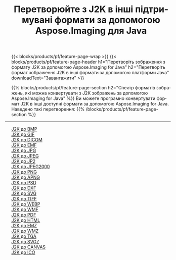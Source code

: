 ﻿---
title: Перетворюйте з J2K в інші підтримувані формати за допомогою Aspose.Imaging для Java 
weight: 3920
url: /uk/java/conversion/from/j2k 
lang: uk
langdirlevel: 2
locales: zh-hans,ja,it,ru,de,es,fr,nl,id,lt,pl,pt,vi,tr,ko,zh-hant,ar,hi,th,sv,cs,uk,he
description: Aspose.Imaging може легко конвертувати з J2K в інші формати за допомогою платформи Java
---

{{< blocks/products/pf/feature-page-wrap >}}
{{< blocks/products/pf/feature-page-header h1="Перетворіть зображення з формату J2K за допомогою Aspose.Imaging for Java" h2="Перетворіть формат зображення J2K в інші формати за допомогою платформи Java" downloadText="Завантажити" >}}


{{% blocks/products/pf/feature-page-section  h2="Спектр форматів зображень, які можна конвертувати з J2K зображень за допомогою Aspose.Imaging for Java" %}}
Ви можете програмно конвертувати формат J2K в інші доступні формати за допомогою
Aspose.Imaging for Java.
<br/>
Наведено такі перетворення:
{{% /blocks/products/pf/feature-page-section %}}
<div class="container-fluid productfamilypage bg-gray">
    <div class="convertypes bg-gray agp-content section">
        <div class="container">
		<hr style="margin-left:-20px;"/>
		<div class="row other-converters">
		    <div class='col-md-2 other-converter remove-lp remove-rp'><a href="/imaging/uk/java/conversion/j2k-to-bmp" >J2K до BMP</a></div><div class='col-md-2 other-converter remove-lp remove-rp'><a href="/imaging/uk/java/conversion/j2k-to-gif" >J2K до GIF</a></div><div class='col-md-2 other-converter remove-lp remove-rp'><a href="/imaging/uk/java/conversion/j2k-to-dicom" >J2K до DICOM</a></div><div class='col-md-2 other-converter remove-lp remove-rp'><a href="/imaging/uk/java/conversion/j2k-to-emf" >J2K до EMF</a></div><div class='col-md-2 other-converter remove-lp remove-rp'><a href="/imaging/uk/java/conversion/j2k-to-jpg" >J2K до JPG</a></div><div class='col-md-2 other-converter remove-lp remove-rp'><a href="/imaging/uk/java/conversion/j2k-to-jpeg" >J2K до JPEG</a></div><div class='col-md-2 other-converter remove-lp remove-rp'><a href="/imaging/uk/java/conversion/j2k-to-jp2" >J2K до JP2</a></div><div class='col-md-2 other-converter remove-lp remove-rp'><a href="/imaging/uk/java/conversion/j2k-to-jpeg2000" >J2K до JPEG2000</a></div><div class='col-md-2 other-converter remove-lp remove-rp'><a href="/imaging/uk/java/conversion/j2k-to-png" >J2K до PNG</a></div><div class='col-md-2 other-converter remove-lp remove-rp'><a href="/imaging/uk/java/conversion/j2k-to-apng" >J2K до APNG</a></div><div class='col-md-2 other-converter remove-lp remove-rp'><a href="/imaging/uk/java/conversion/j2k-to-psd" >J2K до PSD</a></div><div class='col-md-2 other-converter remove-lp remove-rp'><a href="/imaging/uk/java/conversion/j2k-to-dxf" >J2K до DXF</a></div><div class='col-md-2 other-converter remove-lp remove-rp'><a href="/imaging/uk/java/conversion/j2k-to-svg" >J2K до SVG</a></div><div class='col-md-2 other-converter remove-lp remove-rp'><a href="/imaging/uk/java/conversion/j2k-to-tiff" >J2K до TIFF</a></div><div class='col-md-2 other-converter remove-lp remove-rp'><a href="/imaging/uk/java/conversion/j2k-to-webp" >J2K до WEBP</a></div><div class='col-md-2 other-converter remove-lp remove-rp'><a href="/imaging/uk/java/conversion/j2k-to-wmf" >J2K до WMF</a></div><div class='col-md-2 other-converter remove-lp remove-rp'><a href="/imaging/uk/java/conversion/j2k-to-pdf" >J2K до PDF</a></div><div class='col-md-2 other-converter remove-lp remove-rp'><a href="/imaging/uk/java/conversion/j2k-to-html" >J2K до HTML</a></div><div class='col-md-2 other-converter remove-lp remove-rp'><a href="/imaging/uk/java/conversion/j2k-to-emz" >J2K до EMZ</a></div><div class='col-md-2 other-converter remove-lp remove-rp'><a href="/imaging/uk/java/conversion/j2k-to-wmz" >J2K до WMZ</a></div><div class='col-md-2 other-converter remove-lp remove-rp'><a href="/imaging/uk/java/conversion/j2k-to-tga" >J2K до TGA</a></div><div class='col-md-2 other-converter remove-lp remove-rp'><a href="/imaging/uk/java/conversion/j2k-to-svgz" >J2K до SVGZ</a></div><div class='col-md-2 other-converter remove-lp remove-rp'><a href="/imaging/uk/java/conversion/j2k-to-canvas" >J2K до CANVAS</a></div><div class='col-md-2 other-converter remove-lp remove-rp'><a href="/imaging/uk/java/conversion/j2k-to-ico" >J2K до ICO</a></div>
                </div>
        </div>
    </div>
</div>
<br/>

